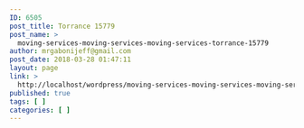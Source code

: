 ```yaml
---
ID: 6505
post_title: Torrance 15779
post_name: >
  moving-services-moving-services-moving-services-torrance-15779
author: mrgabonijeff@gmail.com
post_date: 2018-03-28 01:47:11
layout: page
link: >
  http://localhost/wordpress/moving-services-moving-services-moving-services-torrance-15779/
published: true
tags: [ ]
categories: [ ]
---
```

